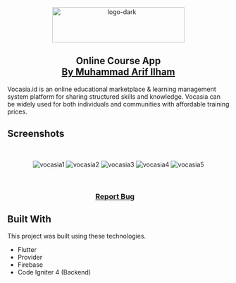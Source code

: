 <div align="center">
   <a href="https://vocasia.id" target="_blank">
      <img src="https://github.com/ArifIlham0/flutter-presence-app/assets/90549963/0efd43af-bfdd-49fc-9a95-af9a7d9ae616" alt="logo-dark" width="300" height="80">
   </a>
</div>
<h2 align="center">
  <a>Online Course App</a>
</br>
  <a href="https://www.arifilham.my.id" target="_blank">By Muhammad Arif Ilham</a>
</h2>

Vocasia.id is an online educational marketplace & learning management system platform for sharing structured skills and knowledge. Vocasia can be widely used for both individuals and communities with affordable training prices.

## Screenshots

</br>

<center>

![vocasia1](https://github.com/ArifIlham0/vocasia-mobile-app/assets/90549963/5aa1d9de-6c9b-408e-b588-9fe55c1924ee)
![vocasia2](https://github.com/ArifIlham0/vocasia-mobile-app/assets/90549963/31c57db1-057e-49e5-b88f-e8da9b384ea1)
![vocasia3](https://github.com/ArifIlham0/vocasia-mobile-app/assets/90549963/b273e46c-1d08-485a-9fb6-5ddf5a61cea5)
![vocasia4](https://github.com/ArifIlham0/vocasia-mobile-app/assets/90549963/a68e1c77-fade-497e-b9d1-a55c86e4c01b)
![vocasia5](https://github.com/ArifIlham0/vocasia-mobile-app/assets/90549963/1c93161c-2117-4455-9c22-bf3e6b172421)

</center>

<br/>

<h3 align="center">
    <a href="https://github.com/ArifIlham0/flutter-presence-app/issues">Report Bug</a> &nbsp; &nbsp;
</h3>

## Built With

This project was built using these technologies.

- Flutter
- Provider
- Firebase
- Code Igniter 4 (Backend)

